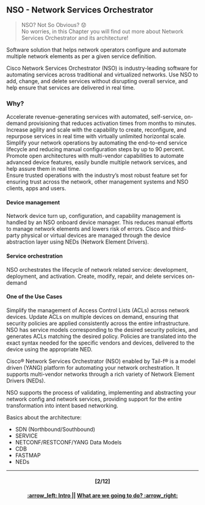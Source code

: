 ## NSO - Network Services Orchestrator

> NSO? Not So Obvious? :worried:   
> No worries, in this Chapter you will find out more about Network Services Orchestrator and its architecture!

Software solution that helps network operators configure and automate multiple network elements as per a given service definition.  

Cisco Network Services Orchestrator (NSO) is industry-leading software for automating services across traditional and virtualized networks. Use NSO to add, change, and delete services without disrupting overall service, and help ensure that services are delivered in real time.  

### Why?  
Accelerate revenue-generating services with automated, self-service, on-demand provisioning that reduces activation times from months to minutes.  
Increase agility and scale with the capability to create, reconfigure, and repurpose services in real time with virtually unlimited horizontal scale.  
Simplify your network operations by automating the end-to-end service lifecycle and reducing manual configuration steps by up to 90 percent.  
Promote open architectures with multi-vendor capabilities to automate advanced device features, easily bundle multiple network services, and help assure them in real time.  
Ensure trusted operations with the industry’s most robust feature set for ensuring trust across the network, other management systems and NSO clients, apps and users.  

#### Device management

Network device turn up, configuration, and capability management is handled by an NSO onboard device manager. This reduces manual efforts to manage network elements and lowers risk of errors. Cisco and third-party physical or virtual devices are managed through the device abstraction layer using NEDs (Network Element Drivers).


#### Service orchestration

NSO orchestrates the lifecycle of network related service: development, deployment, and activation. Create, modify, repair, and delete services on-demand

#### One of the Use Cases  

Simplify the management of Access Control Lists (ACLs) across network devices. Update ACLs on multiple devices on demand, ensuring that security policies are applied consistently across the entire infrastructure.
NSO has service models corresponding to the desired security policies, and generates ACLs matching the desired policy. Policies are translated into the exact syntax needed for the specific vendors and devices, delivered to the device using the appropriate NED.

Cisco® Network Services Orchestrator (NSO) enabled by Tail-f® is a model driven (YANG) platform for automating your network orchestration. It supports multi-vendor networks through a rich variety of Network Element Drivers (NEDs).

NSO supports the process of validating, implementing and abstracting your network config and network services, providing support for the entire transformation into intent based networking.

Basics about the architecture: 
- SDN (Northbound/Southbound)
- SERVICE
- NETCONF/RESTCONF/YANG Data Models
- CDB
- FASTMAP
- NEDs
---
<h4 align="center">[2/12]</h4>
<h4 align="center"> <a href="../README.md"> :arrow_left: Intro </a> || <a href="/readme/2.md"> What are we going to do? :arrow_right: </a> </h4>
